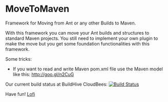 MoveToMaven
===========

Framework for Moving from Ant or any other Builds to Maven.

With this framework you can move your Ant builds and structures to standard Maven projects. You still need
to implement your own plugin to make the move but you get some foundation functionalities with this framework.

Some tricks:
* If you want to read and write Maven pom.xml file use the Maven model like this: http://goo.gl/n2CuG 

Our current build status at BuildHive CloudBees: [![Build Status](https://buildhive.cloudbees.com/job/crowdcode-de/job/MoveToMaven/badge/icon)](https://buildhive.cloudbees.com/job/crowdcode-de/job/MoveToMaven/)

Have fun!
[Lofi](http://lofidewanto.blogspot.com)
